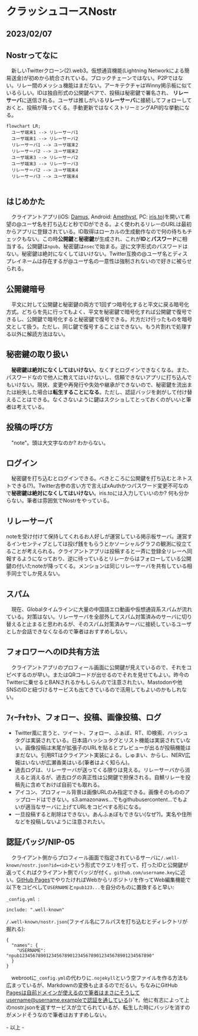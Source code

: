 # クラッシュコースNostr
## 2023/02/07

## Nostrってなに
　新しいTwitterクローン(2).web3。仮想通貨機能(Lightning Networkによる簡易送金)が初めから統合されている。ブロックチェーンではない。P2Pではない。リレー間のメッシュ機能はまだない。アーキテクチャはWinny掲示板に似ているらしい。IDは独自形式の公開鍵ペアで、投稿は秘密鍵で署名され、 **リレーサーバ**に送信される。ユーザは推しがいる**リレーサーバ**に接続してフォローしておくと、投稿が降ってくる。手動更新ではなくストリーミングAPI的な挙動になる。

```mermaid
flowchart LR;
  ユーザ端末1 --> リレーサーバ1
  ユーザ端末1 --> リレーサーバ2
  リレーサーバ1 --> ユーザ端末2
  リレーサーバ2 --> ユーザ端末2
  ユーザ端末3 --> リレーサーバ2
  ユーザ端末3 --> リレーサーバ3
  リレーサーバ2 --> ユーザ端末4
  リレーサーバ3 --> ユーザ端末4
  
```

## はじめかた
　クライアントアプリ(iOS: [Damus](https://apps.apple.com/jp/app/damus/id1628663131), Android: [Amethyst](https://play.google.com/store/apps/details?id=com.vitorpamplona.amethyst), PC: [iris.to](https://iris.to))を開いて希望の@ユーザ名を打ち込むと秒でIDができる。よく使われるリレーのURLは最初からアプリに登録されている。ID取得はローカルの生成動作なので何の待ちもチェックもない。この時**公開鍵**と**秘密鍵**が生成され、これが**ID**と**パスワード**に相当する。公開鍵は`npub`、秘密鍵は`nsec`で始まる。逆に文字形式のパスワードはない。秘密鍵は絶対になくしてはいけない。Twitter互換の@ユーザ名とディスプレイネームは存在するが@ユーザ名の一意性は強制されないので好きに被らせられる。

## 公開鍵暗号
　平文に対して公開鍵と秘密鍵の両方で1回ずつ暗号化すると平文に戻る暗号化方式。どちらを先に行ってもよく、平文を秘密鍵で暗号化すれば公開鍵で復号できるし、公開鍵で暗号化すると秘密鍵で復号できる。片方だけ行ったものを暗号文として扱う。ただし、同じ鍵で復号することはできない。もう片割れで処理する以外に解読方法はない。

## 秘密鍵の取り扱い
　**秘密鍵は絶対になくしてはいけない**。なくすとログインできなくなる。また、パスワードなので他人に教えてはいけないし、信頼できないアプリに打ち込んでもいけない。現状、変更や再発行や失効や継承ができないので、秘密鍵を流出または紛失した場合は**転生することになる**。ただし、認証バッジを剥がして付け替えることはできる。なくさないように鍵はスクショしてとっておくのがいいと筆者は考えている。

## 投稿の呼び方
　"note"。頭は大文字なのか? わからない。

## ログイン
　秘密鍵を打ち込むとログインできる。べきところに公開鍵を打ち込むとネトストできる(?)。Twitter古参の言い方で言えばxAuthかつパスワード変更不可なので**秘密鍵は絶対になくしてはいけない**。iris.toには入力していいのか? 何も分からない。筆者は雰囲気でNostrをやっている。

## リレーサーバ
 noteを受け付けて保持してくれるお人好しが運営している掲示板サーバ。運営するインセンティブとしては投げ銭をもらうとかソーシャルグラフの観測に役立てることが考えられる。クライアントアプリは投稿すると一斉に登録全リレーへ同報するようになっており、逆に待っているとリレーからはフォローしている公開鍵の付いたnoteが降ってくる。メンションは同じリレーサーバを共有している相手同士でしか見えない。

## スパム
　現在、Globalタイムラインに大量の中国語エロ動画や仮想通貨系スパムが流れている。対策はない。リレーサーバを全部外してスパム対策済みのサーバに切り替えると止まると思われるが、そのスパム対策済みサーバに接続しているユーザとしか会話できなくなるので筆者はおすすめしない。

## フォロワーへのID共有方法
　クライアントアプリのプロフィール画面に公開鍵が見えているので、それをコピペするのが早い。またはQRコードが出せるのでそれを見せてもよい。昨今のTwitterに乗せるとBANされるかもしらんので注意されたい。Mastodonや他SNSのIDと紐づけるサービスも出てきているので活用してもよいのかもしれない。

## ﾌｨｰﾁｬｾｯﾄ、フォロー、投稿、画像投稿、ログ
- Twitter風に言うと、ツイート、フォロー、ふぁぼ、RT、ID検索、ハッシュタグは実装されている。日本語ハッシュタグとリスト機能は実装されていない。画像投稿は末尾が拡張子のURLを貼るとプレビューが出るが投稿機能はまだない。引用RTはクライアント実装による。しゅまい、からし、NERV広報はいないが広瀬香美はいる(筆者はよく知らん)。
- 過去ログは、リレーサーバが送ってくる限りは見える。リレーサーバから消えると消えるが、過去ログの真正性は公開鍵で担保される。自鯖リレーを投稿先に含めておけば自前でも取れる。
- アイコン、プロフィール背景は画像URLのみ指定できる。画像そのもののアップロードはできない。s3.amazonaws...でもgithubusercontent...でもよいが適当なサーバに上げてURLをコピペする形になる。
- 一旦投稿すると削除はできない。あんふぁぼもできない(なぜ?)。実名や住所などを投稿しないように注意されたい。

## 認証バッジ/NIP-05
　クライアント側からプロフィール画面で指定されているサーバに`/.well-known/nostr.json?id=<id>`という形式でクエリを打って、打ったIDと公開鍵が返ってくればクライアント側でバッジが付く。`github.com/username.key`に近い。[GitHub Pages](https://www.google.com/search?q=github+pages+%E4%BD%BF%E3%81%84%E6%96%B9)でやりたければWebからリポジトリを作ってWeb編集機能で以下をコピペして`USERNAME`と`npub123...`を自分のものに置換すると早い:

`_config.yml `:
```
include: ".well-known"
```

`/.well-known/nostr.json`(ファイル名にフルパスを打ち込むとディレクトリが掘れる):
```
{
  "names": {
    "USERNAME": "npub12345678901234567890123456789012345678901234567890"
  }
}
```
　webrootに`_config.yml`の代わりに`.nojekyll`という空ファイルを作る方法も広まっているが、Markdownの変換も止まるのでだるい。ちなみにGitHub Pagesは自前ドメインが使えるので筆者はまさにそうしてusername@username.exampleで認証を通している(ﾄﾞﾔ。他に有志によって上のnostr.jsonを返すサービスが立てられているが、転生した時にバッジを消すのがメンドそうなので筆者はおすすめしない。

\- 以上 \- 

